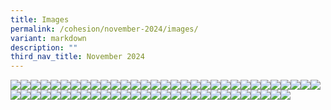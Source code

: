 ```yaml
---
title: Images
permalink: /cohesion/november-2024/images/
variant: markdown
description: ""
third_nav_title: November 2024
---
```

![](/images/Cohesion/November%202024/sustainable.png)![](/images/Cohesion/November%202024/carnival.jpg)![](/images/Cohesion/November%202024/gh_infographics.png)![](/images/Cohesion/November%202024/green_bingo.png)![](/images/Cohesion/November%202024/moonlight.jpg)![](/images/Cohesion/November%202024/quote6b.jpg)![](/images/Cohesion/November%202024/quote7b.jpg)![](/images/Cohesion/November%202024/arts_everywhere.jpg)![](/images/Cohesion/November%202024/jobs_sembawang.jpg)![](/images/Cohesion/November%202024/wu_1.jpg)![](/images/Cohesion/November%202024/volunteers_kv_cta.jpg)![](/images/Cohesion/November%202024/volunteers3.gif)![](/images/Cohesion/November%202024/volunteers1.gif)![](/images/Cohesion/November%202024/title_northland.png)![](/images/Cohesion/November%202024/title_mental_wellness.png)![](/images/Cohesion/November%202024/title_green_home_tours.png)![](/images/Cohesion/November%202024/title_5_tips.png)![](/images/Cohesion/November%202024/title_4_learning_tools.png)![](/images/Cohesion/November%202024/the_scene.png)![](/images/Cohesion/November%202024/smart_ways_kv.jpg)![](/images/Cohesion/November%202024/shopper.png)![](/images/Cohesion/November%202024/screen3.jpg)![](/images/Cohesion/November%202024/screen2.jpg)![](/images/Cohesion/November%202024/screen1.jpg)![](/images/Cohesion/November%202024/quote7b.jpg)![](/images/Cohesion/November%202024/quote7.gif)![](/images/Cohesion/November%202024/quote6b.jpg)![](/images/Cohesion/November%202024/quote6.gif)![](/images/Cohesion/November%202024/quote5.gif)![](/images/Cohesion/November%202024/quote4.gif)![](/images/Cohesion/November%202024/quote3.jpg)![](/images/Cohesion/November%202024/quote2.gif)![](/images/Cohesion/November%202024/quote1.gif)![](/images/Cohesion/November%202024/performer.png)![](/images/Cohesion/November%202024/northland_quote.jpg)![](/images/Cohesion/November%202024/mw_box2.jpg)![](/images/Cohesion/November%202024/mw_box1.jpg)![](/images/Cohesion/November%202024/mw2.gif)![](/images/Cohesion/November%202024/mw1.gif)![](/images/Cohesion/November%202024/moonlight.jpg)![](/images/Cohesion/November%202024/kv_northland.gif)![](/images/Cohesion/November%202024/green_bingo.png)![](/images/Cohesion/November%202024/gh_quote_1.png)![](/images/Cohesion/November%202024/gh_poster.jpg)![](/images/Cohesion/November%202024/gh_infographics2.png)![](/images/Cohesion/November%202024/gh_infographics.png)![](/images/Cohesion/November%202024/game_master.png)![](/images/Cohesion/November%202024/course4.png)![](/images/Cohesion/November%202024/course3.png)![](/images/Cohesion/November%202024/course2.png)![](/images/Cohesion/November%202024/course1.png)![](/images/Cohesion/November%202024/carnival.jpg)![](/images/Cohesion/November%202024/border_bottom.png)![](/images/Cohesion/November%202024/border.png)![](/images/Cohesion/November%202024/at_glance_northland.jpg)![](/images/Cohesion/November%202024/at_glance_mw.jpg)![](/images/Cohesion/November%202024/at_glance_learning.jpg)![](/images/Cohesion/November%202024/at_glance_kv.gif)![](/images/Cohesion/November%202024/at_glance_gh.jpg)